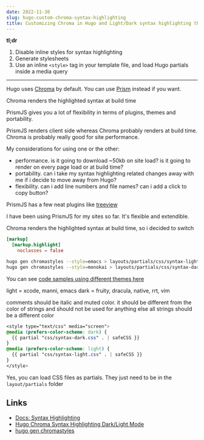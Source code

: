 ```yaml
---
date: 2022-11-30
slug: hugo-custom-chroma-syntax-highlighting
title: Customizing Chroma in Hugo and Light/Dark syntax highlighting themes
---
```



**tl;dr**
1. Disable inline styles for syntax highlighting
2. Generate stylesheets
3. Use an inline `<style>` tag in your template file, and load Hugo partials inside a media query

---

Hugo uses [Chroma](https://github.com/alecthomas/chroma) by default. You can use [Prism](https://prismjs.com/index.html) instead if you want. 

Chroma renders the highlighted syntax at build time

PrismJS gives you a lot of flexibility in terms of plugins, themes and portability.

PrismJS renders client side whereas Chroma probably renders at build time. Chroma is probably really good for site performance.

My considerations for using one or the other:
- performance. is it going to download ~50kb on site load? is it going to render on every page load or at build time?
- portability. can i take my syntax highlighting related changes away with me if i decide to move away from Hugo?
- flexibility. can i add line numbers and file names? can i add a click to copy button?

PrismJS has a few neat plugins like [treeview](https://prismjs.com/plugins/treeview/)


I have been using PrismJS for my sites so far. It's flexible and extendible. 

Chroma renders the highlighted syntax at build time, so i decided to switch

```toml
[markup]
  [markup.highlight]
    noclasses = false

```


```bash
hugo gen chromastyles --style=emacs > layouts/partials/css/syntax-light.css
hugo gen chromastyles --style=monokai > layouts/partials/css/syntax-dark.css
```

You can see [code samples using different themes here](https://xyproto.github.io/splash/docs/longer/all.html) 

light = xcode, manni, emacs
dark = fruity, dracula, native, rrt, vim

comments should be italic and muted color. it should be different from the color of strings and should not be used for anything else
all strings should be a different color


```css
<style type="text/css" media="screen">
@media (prefers-color-scheme: dark) { 
  {{ partial "css/syntax-dark.css" . | safeCSS }}
}
@media (prefers-color-scheme: light) { 
  {{ partial "css/syntax-light.css" . | safeCSS }} 
}
</style>
```

Yes, you can load CSS files as partials. They just need to be in the `layout/partials` folder

Links
---

- [Docs: Syntax Highlighting](https://gohugo.io/content-management/syntax-highlighting/)
- [Hugo Chroma Syntax Highlighting Dark/Light Mode](https://bwiggs.com/posts/2021-08-03-hugo-syntax-highlight-dark-light/)
- [hugo gen chromastyles](https://gohugo.io/commands/hugo_gen_chromastyles/)